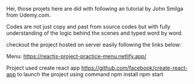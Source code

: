 Hei, those projets here are did with following an tutorial by John Smilga from Udemy.com.

Codes are not just copy and past from source codes but with fully understanding of the logic behind the scenes and typed word by word.

checkout the project hosted on server easily following the links below:

Menu: https://reactjs-project-practice-menu.netlify.app/

Project used create react app https://github.com/facebook/create-react-app
to launch the project using command 
npm install 
npm start 

